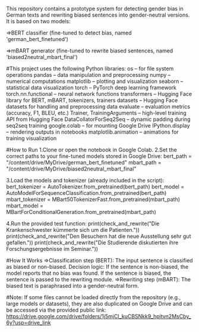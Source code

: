 This repository contains a prototype system for detecting gender bias in German texts and rewriting biased sentences into gender-neutral versions.
It is based on two models:

=>BERT classifier (fine-tuned to detect bias, named 'german_bert_finetuned')

=>mBART generator (fine-tuned to rewrite biased sentences, named 'biased2neutral_mbart_final') 

#This project uses the following Python libraries:
os – for file system operations
pandas – data manipulation and preprocessing
numpy – numerical computations
matplotlib – plotting and visualization
seaborn – statistical data visualization
torch – PyTorch deep learning framework
torch.nn.functional – neural network functions
transformers – Hugging Face library for BERT, mBART, tokenizers, trainers
datasets – Hugging Face datasets for handling and preprocessing data
evaluate – evaluation metrics (accuracy, F1, BLEU, etc.)
Trainer, TrainingArguments – high-level training API from Hugging Face
DataCollatorForSeq2Seq – dynamic padding during seq2seq training
google.colab – for mounting Google Drive
IPython.display – rendering outputs in notebooks
matplotlib.animation – animations for training visualization

#How to Run
1.Clone or open the notebook in Google Colab.
2.Set the correct paths to your fine-tuned models stored in Google Drive:
bert_path = "/content/drive/MyDrive/german_bert_finetuned"
mbart_path = "/content/drive/MyDrive/biased2neutral_mbart_final"

3.Load the models and tokenizer (already included in the script):
bert_tokenizer = AutoTokenizer.from_pretrained(bert_path)
bert_model = AutoModelForSequenceClassification.from_pretrained(bert_path)
mbart_tokenizer = MBart50TokenizerFast.from_pretrained(mbart_path)
mbart_model = MBartForConditionalGeneration.from_pretrained(mbart_path)

4.Run the provided test function:
print(check_and_rewrite("Die Krankenschwester kümmerte sich um die Patienten."))
print(check_and_rewrite("Den Besuchern hat die neue Ausstellung sehr gut gefallen."))
print(check_and_rewrite("Die Studierende diskutierten ihre Forschungsergebnisse im Seminar."))


#How It Works
=>Classification step (BERT):
The input sentence is classified as biased or non-biased.
Decision logic:
If the sentence is non-biased, the model reports that no bias was found.
If the sentence is biased, the sentence is passed to the rewriting module.
=>Rewriting step (mBART):
The biased text is paraphrased into a gender-neutral form.

#Note: If some files cannot be loaded directly from the repository (e.g., large models or datasets), they are also duplicated on Google Drive and can be accessed via the provided public link:
https://drive.google.com/drive/folders/1j5mjCI_kuCBSNkk9_hpitvn2MsCby_6y?usp=drive_link
